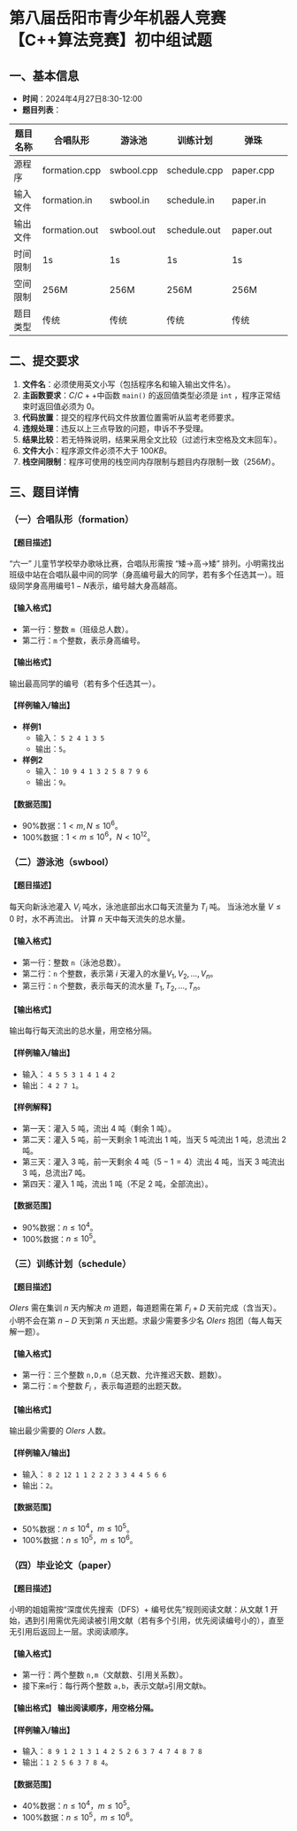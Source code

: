   
# 第八届岳阳市青少年机器人竞赛【C++算法竞赛】初中组试题 
## 一、基本信息 
- **时间**：2024年4月27日8:30-12:00 
- **题目列表**： 

| 题目名称 | 合唱队形          | 游泳池        | 训练计划         | 弹珠        |     |
| ---- | ------------- | ---------- | ------------ | --------- | --- |
| 源程序  | formation.cpp | swbool.cpp | schedule.cpp | paper.cpp |     |
| 输入文件 | formation.in  | swbool.in  | schedule.in  | paper.in  |     |
| 输出文件 | formation.out | swbool.out | schedule.out | paper.out |     |
| 时间限制 | 1s            | 1s         | 1s           | 1s        |     |
| 空间限制 | 256M          | 256M       | 256M         | 256M      |     |
| 题目类型 | 传统            | 传统         | 传统           | 传统        |     |
## 二、提交要求 
1. **文件名**：必须使用英文小写（包括程序名和输入输出文件名）。 
2. **主函数要求**：$C/C++$中函数 `main()` 的返回值类型必须是 `int` ，程序正常结束时返回值必须为 $0$。
3. **代码放置**：提交的程序代码文件放置位置需听从监考老师要求。 
4. **违规处理**：违反以上三点导致的问题，申诉不予受理。 
5. **结果比较**：若无特殊说明，结果采用全文比较（过滤行末空格及文末回车）。 
6. **文件大小**：程序源文件必须不大于 $100KB$。 
7. **栈空间限制**：程序可使用的栈空间内存限制与题目内存限制一致（$256M$）。

## 三、题目详情 
### （一）合唱队形（formation）
#### 【题目描述】 
“六一” 儿童节学校举办歌咏比赛，合唱队形需按 “矮→高→矮” 排列。小明需找出班级中站在合唱队最中间的同学（身高编号最大的同学，若有多个任选其一）。班级同学身高用编号$1-N$表示，编号越大身高越高。
#### 【输入格式】
- 第一行：整数 `m`（班级总人数）。 
- 第二行：`m` 个整数，表示身高编号。 
#### 【输出格式】 
输出最高同学的编号（若有多个任选其一）。
#### 【样例输入/输出】 
- **样例1** 
	- 输入： ``` 5 2 4 1 3 5 ```
	- 输出：`5`。 
- **样例2** 
	- 输入： ``` 10 9 4 1 3 2 5 8 7 9 6 ``` 
	- 输出：`9`。 
#### 【数据范围】 
- 90%数据：$1<m,N≤10^6$。 
- 100%数据：$1<m≤10^6，N<10^{12}$。 
### （二）游泳池（swbool）
#### 【题目描述】 
每天向新泳池灌入 $V_i$ 吨水，泳池底部出水口每天流量为 $T_i$ 吨。
当泳池水量 $V≤0$ 时，水不再流出。
计算 $n$ 天中每天流失的总水量。 
#### 【输入格式】 
- 第一行：整数 `n`（泳池总数）。 
- 第二行：`n`  个整数，表示第 $i$ 天灌入的水量$V_1,V_2,…,V_n$。 
- 第三行：`n`  个整数，表示每天的流水量 $T_1,T_2,…,T_n$。 
#### 【输出格式】 
输出每行每天流出的总水量，用空格分隔。 
#### 【样例输入/输出】 
- 输入： ``` 4 5 5 3 1 4 1 4 2 ``` 
- 输出： `4 2 7 1`。 
#### 【样例解释】 
- 第一天：灌入 $5$ 吨，流出 $4$ 吨（剩余 $1$ 吨）。 
- 第二天：灌入 $5$ 吨，前一天剩余 $1$ 吨流出 $1$ 吨，当天 $5$ 吨流出 $1$ 吨，总流出 $2$ 吨。 
- 第三天：灌入 $3$ 吨，前一天剩余 $4$ 吨（$5-1=4$）流出 $4$ 吨，当天 $3$ 吨流出 $3$ 吨，总流出$7$ 吨。
- 第四天：灌入 $1$ 吨，流出 $1$ 吨（不足 $2$ 吨，全部流出）。 
#### 【数据范围】 
- 90%数据：$n≤10^4$。 
- 100%数据：$n≤10^5$。 
### （三）训练计划（schedule） 
#### 【题目描述】 
$OIers$ 需在集训 $n$ 天内解决 $m$ 道题，每道题需在第 $F_i+D$ 天前完成（含当天）。
小明不会在第 $n-D$ 天到第 $n$ 天出题。求最少需要多少名 $OIers$ 抱团（每人每天解一题）。
#### 【输入格式】 
- 第一行：三个整数 `n,D,m`（总天数、允许推迟天数、题数）。 
- 第二行：`m` 个整数 $F_i$ ，表示每道题的出题天数。 
#### 【输出格式】 
输出最少需要的 $OIers$ 人数。 
#### 【样例输入/输出】 
- 输入： ``` 8 2 12 1 1 2 2 2 3 3 4 4 5 6 6 ``` 
- 输出：`2`。 
#### 【数据范围】 
- 50%数据：$n≤10^4$，$m≤10^5$。 
- 100%数据：$n≤10^5$，$m≤10^6$。 
### （四）毕业论文（paper） 
#### 【题目描述】 
小明的姐姐需按“深度优先搜索（DFS）+ 编号优先”规则阅读文献：从文献 $1$ 开始，遇到引用需优先阅读被引用文献（若有多个引用，优先阅读编号小的），直至无引用后返回上一层。求阅读顺序。 
#### 【输入格式】 
- 第一行：两个整数 `n,m`（文献数、引用关系数）。 
- 接下来`m`行：每行两个整数 `a,b`，表示文献`a`引用文献`b`。 
#### 【输出格式】 输出阅读顺序，用空格分隔。 
#### 【样例输入/输出】 
- 输入： ``` 8 9 1 2 1 3 1 4 2 5 2 6 3 7 4 7 4 8 7 8 ``` 
- 输出：`1 2 5 6 3 7 8 4`。 
#### 【数据范围】 
- 40%数据：$n≤10^4$，$m≤10^5$。 
- 100%数据：$n≤10^5$，$m≤10^6$。